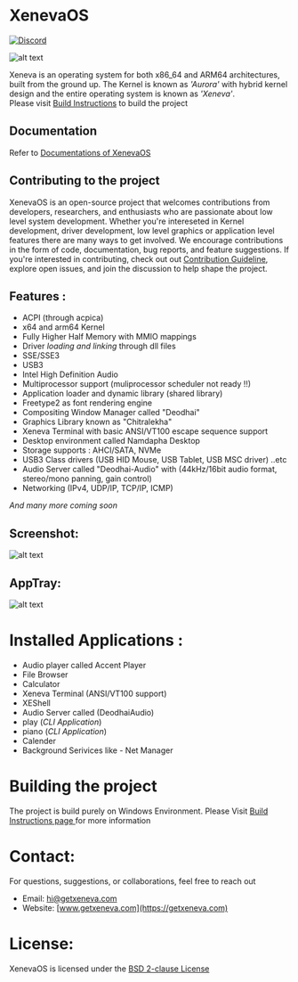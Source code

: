 # XenevaOS
[![Discord](https://img.shields.io/discord/1255326572617924618?label=Discord&logo=discord&style=flat)](https://discord.com/invite/YNsY7hhQ)


![alt text](https://github.com/manaskamal/XenevaOS/blob/master/XeLogo.jpg?raw=true)

Xeneva is an operating system for both x86_64 and ARM64  architectures, built from the ground up. The Kernel is known as _'Aurora'_ 
with hybrid kernel design and the entire operating system is known as _'Xeneva'_.<br> Please visit [Build Instructions](Docs/BuildInstructions.md) to build the project

## Documentation
Refer to [Documentations of XenevaOS](Docs/Introduction.md)

## Contributing to the project
XenevaOS is an open-source project that welcomes contributions from developers, researchers, and enthusiasts who are passionate about low level system development. Whether you're intereseted in Kernel development, driver development, low level graphics or application level features there are many ways to get involved. We encourage contributions in the form of code, documentation, bug reports, and feature suggestions. If you're interested in contributing, check out out [Contribution Guideline](Docs/Contributing.md), explore open issues, and join the discussion to help shape the project.

## __Features__ :
- ACPI (through acpica)
- x64 and arm64 Kernel
- Fully Higher Half Memory with MMIO mappings
- Driver _loading and linking_ through dll files
- SSE/SSE3
- USB3
- Intel High Definition Audio
- Multiprocessor support (muliprocessor scheduler not ready !!)
- Application loader and dynamic library (shared library)
- Freetype2 as font rendering engine
- Compositing Window Manager called "Deodhai"
- Graphics Library known as "Chitralekha"
- Xeneva Terminal with basic ANSI/VT100 escape sequence support
- Desktop environment called Namdapha Desktop
- Storage supports : AHCI/SATA, NVMe
- USB3 Class drivers (USB HID Mouse, USB Tablet, USB MSC driver) ..etc
- Audio Server called "Deodhai-Audio" with 
    (44kHz/16bit audio format, stereo/mono panning, gain control)
- Networking (IPv4, UDP/IP, TCP/IP, ICMP)


_And many more coming soon_

## Screenshot:

![alt text](https://github.com/manaskamal/XenevaOS/blob/master/XenevaV1_1.png?raw=true)

## AppTray:

![alt text](https://github.com/manaskamal/XenevaOS/blob/master/apptray.png?raw=true)

# Installed Applications :

- Audio player called Accent Player
- File Browser
- Calculator
- Xeneva Terminal (ANSI/VT100 support)
- XEShell
- Audio Server called (DeodhaiAudio)
- play (_CLI Application_)
- piano (_CLI Application_)
- Calender 
- Background Serivices like - Net Manager


# Building the project

The project is build purely on Windows Environment. Please Visit [Build Instructions page ](Docs/BuildInstructions.md) for more information

# Contact:
For questions, suggestions, or collaborations, feel free to reach out
- Email: hi@getxeneva.com
- Website: [www.getxeneva.com](https://getxeneva.com)

# License:
XenevaOS is licensed under the [BSD 2-clause License](./LICENSE)
